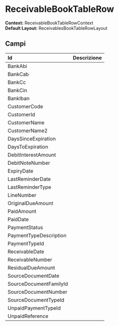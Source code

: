 # ReceivableBookTableRow

  
 **Context:** ReceivableBookTableRowContext   
 **Default Layout:** ReceivablesBookTableRowLayout

## Campi

| Id | Descrizione |
| :--- | :--- |
| BankAbi |  |
| BankCab |  |
| BankCc |  |
| BankCin |  |
| BankIban |  |
| CustomerCode |  |
| CustomerId |  |
| CustomerName |  |
| CustomerName2 |  |
| DaysSinceExpiration |  |
| DaysToExpiration |  |
| DebitInterestAmount |  |
| DebitNoteNumber |  |
| ExpiryDate |  |
| LastReminderDate |  |
| LastReminderType |  |
| LineNumber |  |
| OriginalDueAmount |  |
| PaidAmount |  |
| PaidDate |  |
| PaymentStatus |  |
| PaymentTypeDescription |  |
| PaymentTypeId |  |
| ReceivableDate |  |
| ReceivableNumber |  |
| ResidualDueAmount |  |
| SourceDocumentDate |  |
| SourceDocumentFamilyId |  |
| SourceDocumentNumber |  |
| SourceDocumentTypeId |  |
| UnpaidPaymentTypeId |  |
| UnpaidReference |  |

